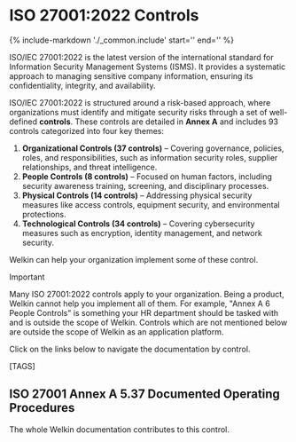 # ISO 27001:2022 Controls

{%
   include-markdown './_common.include'
   start='<!--controls-note-start-->'
   end='<!--controls-note-end-->'
%}

ISO/IEC 27001:2022 is the latest version of the international standard for Information Security Management Systems (ISMS).
It provides a systematic approach to managing sensitive company information, ensuring its confidentiality, integrity, and availability.

ISO/IEC 27001:2022 is structured around a risk-based approach, where organizations must identify and mitigate security risks through a set of well-defined **controls**.
These controls are detailed in **Annex A** and includes 93 controls categorized into four key themes:

1. **Organizational Controls (37 controls)** – Covering governance, policies, roles, and responsibilities, such as information security roles, supplier relationships, and threat intelligence.
2. **People Controls (8 controls)** – Focused on human factors, including security awareness training, screening, and disciplinary processes.
3. **Physical Controls (14 controls)** – Addressing physical security measures like access controls, equipment security, and environmental protections.
4. **Technological Controls (34 controls)** – Covering cybersecurity measures such as encryption, identity management, and network security.

Welkin can help your organization implement some of these control.

> [!IMPORTANT]
> Many ISO 27001:2022 controls apply to your organization. Being a product, Welkin cannot help you implement all of them.
> For example, "Annex A 6 People Controls" is something your HR department should be tasked with and is outside the scope of Welkin.
> Controls which are not mentioned below are outside the scope of Welkin as an application platform.

Click on the links below to navigate the documentation by control.

[TAGS]

## ISO 27001 Annex A 5.37 Documented Operating Procedures

The whole Welkin documentation contributes to this control.

